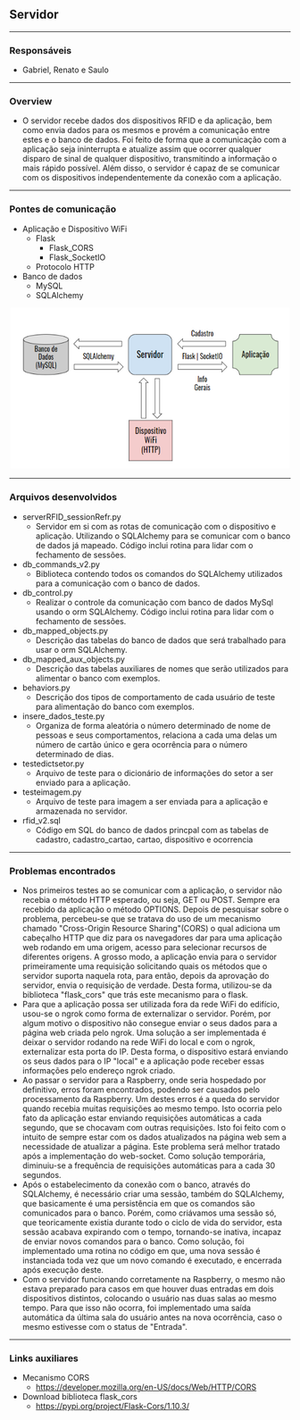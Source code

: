 ## Servidor
---------------------------------
### Responsáveis
* Gabriel, Renato e Saulo

---------------------------------
### Overview
* O servidor recebe dados dos dispositivos RFID e da aplicação, bem como envia dados para os mesmos e provém a comunicação entre estes e o banco de dados. Foi feito de forma que a comunicação com a aplicação seja ininterrupta e atualize assim que ocorrer qualquer disparo de sinal de qualquer dispositivo, transmitindo a informação o mais rápido possível. Além disso, o servidor é capaz de se comunicar com os dispositivos independentemente da conexão com a aplicação.
  
---------------------------------
### Pontes de comunicação
 * Aplicação e Dispositivo WiFi
   * Flask
     * Flask_CORS
     * Flask_SocketIO
   * Protocolo HTTP
 * Banco de dados
   * MySQL
   * SQLAlchemy

<p align="center">
  <img src="ServidorRFIDV2.png" width="500" title="Servidor RFID">
</p>

---------------------------------
### Arquivos desenvolvidos
 * serverRFID_sessionRefr.py
   * Servidor em si com as rotas de comunicação com o dispositivo e aplicação. Utilizando o SQLAlchemy para se comunicar com o banco de dados já mapeado. Código inclui rotina para lidar com o fechamento de sessões.
 * db_commands_v2.py
   * Biblioteca contendo todos os comandos do SQLAlchemy utilizados para a comunicação com o banco de dados.
 * db_control.py
   * Realizar o controle da comunicação com banco de dados MySql usando o orm SQLAlchemy. Código inclui rotina para lidar com o fechamento de sessões.
 * db_mapped_objects.py
   * Descrição das tabelas do banco de dados que será trabalhado para usar o orm SQLAlchemy.
 * db_mapped_aux_objects.py
   * Descrição das tabelas auxiliares de nomes que serão utilizados para alimentar o banco com exemplos.
 * behaviors.py
   * Descrição dos tipos de comportamento de cada usuário de teste para alimentação do banco com exemplos.
 * insere_dados_teste.py
   * Organiza de forma aleatória o número determinado de nome de pessoas e seus comportamentos, relaciona a cada uma delas um número de cartão único e gera ocorrência para o número determinado de dias.
 * testedictsetor.py
   * Arquivo de teste para o dicionário de informações do setor a ser enviado para a aplicação.
 * testeimagem.py
   * Arquivo de teste para imagem a ser enviada para a aplicação e armazenada no servidor.
 * rfid_v2.sql
   * Código em SQL do banco de dados princpal com as tabelas de cadastro, cadastro_cartao, cartao, dispositivo e ocorrencia

---------------------------------
### Problemas encontrados
 * Nos primeiros testes ao se comunicar com a aplicação, o servidor não recebia o método HTTP esperado, ou seja, GET ou POST. Sempre era recebido da aplicação o método OPTIONS. Depois de pesquisar sobre o problema, percebeu-se que se tratava do uso de um mecanismo chamado "Cross-Origin Resource Sharing"(CORS) o qual adiciona um cabeçalho HTTP que diz para os navegadores dar para uma aplicação web rodando em uma origem, acesso para selecionar recursos de diferentes origens. A grosso modo, a aplicação envia para o servidor primeiramente uma requisição solicitando quais os métodos que o servidor suporta naquela rota, para então, depois da aprovação do servidor, envia o requisição de verdade. Desta forma, utilizou-se da biblioteca "flask_cors" que trás este mecanismo para o flask.
 * Para que a aplicação possa ser utilizada fora da rede WiFi do edifício, usou-se o ngrok como forma de externalizar o servidor. Porém, por algum motivo o dispositivo não consegue enviar o seus dados para a página web criada pelo ngrok. Uma solução a ser implementada é deixar o servidor rodando na rede WiFi do local e com o ngrok, externalizar esta porta do IP. Desta forma, o dispositivo estará enviando os seus dados para o IP "local" e a aplicação pode receber essas informações pelo endereço ngrok criado.
 * Ao passar o servidor para a Raspberry, onde seria hospedado por definitivo, erros foram encontrados, podendo ser causados pelo processamento da Raspberry. Um destes erros é a queda do servidor quando recebia muitas requisições ao mesmo tempo. Isto ocorria pelo fato da aplicação estar enviando requisições automáticas a cada segundo, que se chocavam com outras requisições. Isto foi feito com o intuito de sempre estar com os dados atualizados na página web sem a necessidade de atualizar a página. Este problema será melhor tratado após a implementação do web-socket. Como solução temporária, diminuiu-se a frequência de requisições automáticas para a cada 30 segundos.
 * Após o estabelecimento da conexão com o banco, através do SQLAlchemy, é necessário criar uma sessão, também do SQLAlchemy, que basicamente é uma persistência em que os comandos são comunicados para o banco. Porém, como criávamos uma sessão só, que teoricamente existia durante todo o ciclo de vida do servidor, esta sessão acabava expirando com o tempo, tornando-se inativa, incapaz de enviar novos comandos para o banco. Como solução, foi implementado uma rotina no código em que, uma nova sessão é instanciada toda vez que um novo comando é executado, e encerrada após execução deste.
 * Com o servidor funcionando corretamente na Raspberry, o mesmo não estava preparado para casos em que houver duas entradas em dois dispositivos distintos, colocando o usuário nas duas salas ao mesmo tempo. Para que isso não ocorra, foi implementado uma saída automática da última sala do usuário antes na nova ocorrência, caso o mesmo estivesse com o status de "Entrada".
---------------------------------
### Links auxiliares
 * Mecanismo CORS
   * https://developer.mozilla.org/en-US/docs/Web/HTTP/CORS
 * Download biblioteca flask_cors
   * https://pypi.org/project/Flask-Cors/1.10.3/
